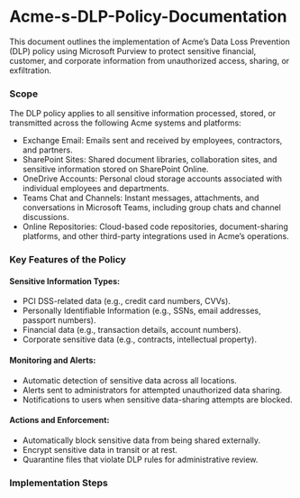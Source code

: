 # Acme-s-DLP-Policy-Documentation
This document outlines the implementation of Acme’s Data Loss Prevention (DLP) policy using Microsoft Purview to protect sensitive financial, customer, and corporate information from unauthorized access, sharing, or exfiltration.

### Scope
The DLP policy applies to all sensitive information processed, stored, or transmitted across the following Acme systems and platforms:

- Exchange Email: Emails sent and received by employees, contractors, and partners.
- SharePoint Sites: Shared document libraries, collaboration sites, and sensitive information stored on SharePoint Online.
- OneDrive Accounts: Personal cloud storage accounts associated with individual employees and departments.
- Teams Chat and Channels: Instant messages, attachments, and conversations in Microsoft Teams, including group chats and channel discussions.
- Online Repositories: Cloud-based code repositories, document-sharing platforms, and other third-party integrations used in Acme’s operations.

### Key Features of the Policy
#### Sensitive Information Types:

- PCI DSS-related data (e.g., credit card numbers, CVVs).
- Personally Identifiable Information (e.g., SSNs, email addresses, passport numbers).
- Financial data (e.g., transaction details, account numbers).
- Corporate sensitive data (e.g., contracts, intellectual property).

#### Monitoring and Alerts:

- Automatic detection of sensitive data across all locations.
- Alerts sent to administrators for attempted unauthorized data sharing.
- Notifications to users when sensitive data-sharing attempts are blocked.

#### Actions and Enforcement:

- Automatically block sensitive data from being shared externally.
- Encrypt sensitive data in transit or at rest.
- Quarantine files that violate DLP rules for administrative review.

### Implementation Steps

